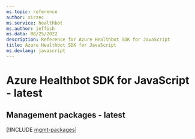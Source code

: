 ```yaml
---
ms.topic: reference
author: xirzec
ms.service: healthbot
ms.author: jeffish
ms.data: 08/25/2022
description: Reference for Azure Healthbot SDK for JavaScript
title: Azure Healthbot SDK for JavaScript
ms.devlang: javascript
---
```

# Azure Healthbot SDK for JavaScript - latest

## Management packages - latest
[!INCLUDE [mgmt-packages](healthbot-mgmt-index.md)]